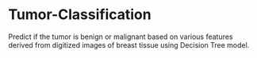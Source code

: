 # Tumor-Classification
Predict if the tumor is benign or malignant based on various features derived from digitized images of breast tissue using Decision Tree model. 

